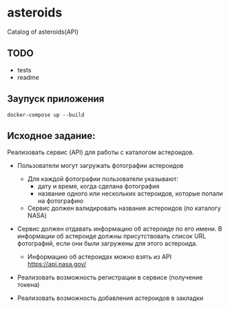 # asteroids
Catalog of asteroids(API)

## TODO
* tests
* readme

## Заупуск приложения
`docker-compose up --build`


## Исходное задание:
Реализовать сервис (API) для работы с каталогом астероидов.

* Пользователи могут загружать фотографии астероидов
    * Для каждой фотографии пользователи указывают:
        * дату и время, когда сделана фотография
        * название одного или нескольких астероидов, которые попали на фотографию
    * Сервис должен валидировать названия астероидов (по каталогу NASA)

* Сервис должен отдавать информацию об астероиде по его имени. В информации об астероиде должны присутствовать список URL фотографий, если они были загружены для этого астероида. 

    * Информацию об астероидах можно взять из API  https://api.nasa.gov/

* Реализовать возможность регистрации в сервисе (получение токена)
* Реализовать возможность добавления астероидов в закладки
